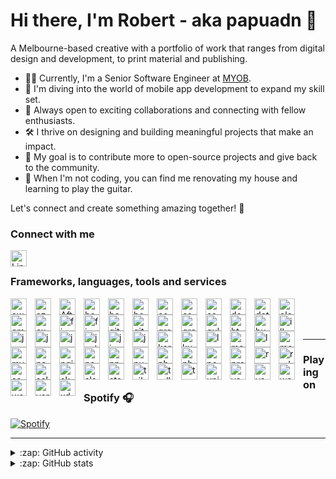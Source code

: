 # Hi there, I'm Robert - aka papuadn 👋

A Melbourne-based creative with a portfolio of work that ranges from digital design and development, to print material and publishing. 

- 👨‍💼 Currently, I'm a Senior Software Engineer at [MYOB][myob].
- 🌱 I'm diving into the world of mobile app development to expand my skill set.
- 🤝 Always open to exciting collaborations and connecting with fellow enthusiasts.
- 🛠️ I thrive on designing and building meaningful projects that make an impact.
- 🥅 My goal is to contribute more to open-source projects and give back to the community.
- 🎸 When I'm not coding, you can find me renovating my house and learning to play the guitar.

Let's connect and create something amazing together! 🚀

### Connect with me

<a href="https://www.linkedin.com/in/papuadn/" target="_blank">
  <img align="left" alt="LinkedIn" width="26px" src="https://cdn.jsdelivr.net/gh/devicons/devicon/icons/linkedin/linkedin-original.svg" style="padding-right:10px;" />
</a>

<br />

### Frameworks, languages, tools and services

<img align="left" src="https://cdn.jsdelivr.net/gh/devicons/devicon/icons/amazonwebservices/amazonwebservices-original.svg" alt="aws" width="26px" style="padding-right: 10px;"/>
<img align="left" src="https://cdn.jsdelivr.net/gh/devicons/devicon/icons/azure/azure-original.svg" alt="azure" width="26px" style="padding-right: 10px;"/>
<img align="left" src="https://cdn.jsdelivr.net/gh/devicons/devicon/icons/aftereffects/aftereffects-original.svg" alt="AfterEffects" width="26px" style="padding-right:10px;" />
<img align="left" src="https://cdn.jsdelivr.net/gh/devicons/devicon/icons/babel/babel-original.svg" alt="babel" width="26px" style="padding-right: 10px;"/>
<img align="left" src="https://cdn.jsdelivr.net/gh/devicons/devicon/icons/bash/bash-original.svg" alt="babel" width="26px" style="padding-right: 10px;"/>
<img align="left" src="https://cdn.jsdelivr.net/gh/devicons/devicon/icons/bootstrap/bootstrap-plain.svg" alt="bootstrap" width="26px" style="padding-right: 10px;"/>
<img align="left" src="https://cdn.jsdelivr.net/gh/devicons/devicon/icons/confluence/confluence-original.svg" alt="confluence" width="26px" style="padding-right: 10px;" />
<img align="left" src="https://cdn.jsdelivr.net/gh/devicons/devicon/icons/csharp/csharp-original.svg" alt="csharp" width="26px" style="padding-right: 10px;"/>
<img align="left" src="https://cdn.jsdelivr.net/gh/devicons/devicon/icons/css3/css3-original.svg" alt="css3" width="26px" style="padding-right: 10px;"/>
<img align="left" src="https://cdn.jsdelivr.net/gh/devicons/devicon/icons/docker/docker-original.svg" alt="docker" width="26px" style="padding-right: 10px;"/>
<img align="left" src="https://cdn.jsdelivr.net/gh/devicons/devicon/icons/dot-net/dot-net-original.svg" alt="dotnet" width="26px" style="padding-right: 10px;"/>
<img align="left" src="https://cdn.jsdelivr.net/gh/devicons/devicon/icons/electron/electron-original.svg" alt="electron" width="26px" style="padding-right: 10px;"/>
<img align="left" src="https://cdn.jsdelivr.net/gh/devicons/devicon/icons/ember/ember-original-wordmark.svg" alt="ember" width="26px" style="padding-right: 10px;"/>
<img align="left" src="https://cdn.jsdelivr.net/gh/devicons/devicon/icons/express/express-original.svg" alt="express" width="26px" style="padding-right: 10px;"/>
<img align="left" src="https://cdn.jsdelivr.net/gh/devicons/devicon/icons/figma/figma-original.svg" alt="figma" width="26px" style="padding-right: 10px;"/>
<img align="left" src="https://cdn.jsdelivr.net/gh/devicons/devicon/icons/firebase/firebase-plain.svg" alt="firebase" width="26px" style="padding-right: 10px;"/>
<img align="left" src="https://cdn.jsdelivr.net/gh/devicons/devicon/icons/git/git-original.svg" alt="git" width="26px" style="padding-right: 10px;"/>
<img align="left" src="https://cdn.jsdelivr.net/gh/devicons/devicon/icons/github/github-original.svg" alt="github" width="26px" style="padding-right:10px;" />
<img align="left" src="https://cdn.jsdelivr.net/gh/devicons/devicon/icons/grafana/grafana-original.svg" alt="grafana" width="26px" style="padding-right: 10px;"/>
<img align="left" src="https://cdn.jsdelivr.net/gh/devicons/devicon/icons/graphql/graphql-plain.svg" alt="graphql" width="26px" style="padding-right:10px;" />
<img align="left" src="https://cdn.jsdelivr.net/gh/devicons/devicon/icons/gulp/gulp-plain.svg" alt="gulp" width="26px" style="padding-right: 10px;"/>
<img align="left" src="https://cdn.jsdelivr.net/gh/devicons/devicon/icons/html5/html5-original.svg" alt="html5" width="26px" style="padding-right: 10px;"/>
<img align="left" src="https://cdn.jsdelivr.net/gh/devicons/devicon/icons/hugo/hugo-original-wordmark.svg" alt="hugo" width="26px" style="padding-right: 10px;"/>
<img align="left" src="https://cdn.jsdelivr.net/gh/devicons/devicon/icons/illustrator/illustrator-line.svg" alt="illustrator" width="26px" style="padding-right: 10px;"/>
<img align="left" src="https://cdn.jsdelivr.net/gh/devicons/devicon/icons/jasmine/jasmine-plain.svg" alt="jasmine" width="26px" style="padding-right: 10px;"/>
<img align="left" src="https://cdn.jsdelivr.net/gh/devicons/devicon/icons/javascript/javascript-original.svg" alt="javascript" width="26px" style="padding-right: 10px;"/>
<img align="left" src="https://cdn.jsdelivr.net/gh/devicons/devicon/icons/jenkins/jenkins-original.svg" alt="jenkins" width="26px" style="padding-right: 10px;"/>
<img align="left" src="https://cdn.jsdelivr.net/gh/devicons/devicon/icons/jest/jest-plain.svg" alt="jest" width="26px" style="padding-right: 10px;"/>
<img align="left" src="https://cdn.jsdelivr.net/gh/devicons/devicon/icons/jira/jira-original.svg" alt="jira" width="26px" style="padding-right: 10px;"/>
<img align="left" src="https://cdn.jsdelivr.net/gh/devicons/devicon/icons/jquery/jquery-original.svg" alt="jquery" width="26px" style="padding-right: 10px;"/>
<img align="left" src="https://cdn.jsdelivr.net/gh/devicons/devicon/icons/karma/karma-original.svg" alt="karma" width="26px" style="padding-right: 10px;"/>
<img align="left" src="https://cdn.jsdelivr.net/gh/devicons/devicon/icons/kubernetes/kubernetes-plain.svg" alt="kubernetes" width="26px" style="padding-right: 10px;"/>
<img align="left" src="https://cdn.jsdelivr.net/gh/devicons/devicon/icons/less/less-plain-wordmark.svg" alt="less" width="26px" style="padding-right: 10px;"/>
<img align="left" src="https://cdn.jsdelivr.net/gh/devicons/devicon/icons/materialui/materialui-original.svg" alt="materialize" width="26px" style="padding-right: 10px;"/>
<img align="left" src="https://cdn.jsdelivr.net/gh/devicons/devicon/icons/lua/lua-original.svg" alt="lua" width="26px" style="padding-right: 10px;"/>
<img align="left" src="https://cdn.jsdelivr.net/gh/devicons/devicon/icons/mocha/mocha-plain.svg" alt="mocha" width="26px" style="padding-right: 10px;"/>
<img align="left" src="https://cdn.jsdelivr.net/gh/devicons/devicon/icons/mysql/mysql-original.svg" alt="mysql" width="26px" style="padding-right: 10px;"/>
<img align="left" src="https://cdn.jsdelivr.net/gh/devicons/devicon/icons/nextjs/nextjs-original-wordmark.svg" alt="nextjs" width="26px" style="padding-right: 10px;"/>
<img align="left" src="https://cdn.jsdelivr.net/gh/devicons/devicon/icons/nginx/nginx-original.svg" alt="nginx" width="26px" style="padding-right: 10px;"/>
<img align="left" src="https://cdn.jsdelivr.net/gh/devicons/devicon/icons/nodejs/nodejs-original.svg" alt="nodejs" width="26px" style="padding-right: 10px;"/>
<img align="left" src="https://cdn.jsdelivr.net/gh/devicons/devicon/icons/npm/npm-original-wordmark.svg" alt="npm" width="26px" style="padding-right: 10px;"/>
<img align="left" src="https://cdn.jsdelivr.net/gh/devicons/devicon/icons/nuget/nuget-original-wordmark.svg" alt="nuget" width="26px" style="padding-right: 10px;"/>
<img align="left" src="https://cdn.jsdelivr.net/gh/devicons/devicon/icons/photoshop/photoshop-line.svg" alt="photoshop" width="26px" style="padding-right: 10px;"/>
<img align="left" src="https://cdn.jsdelivr.net/gh/devicons/devicon/icons/php/php-original.svg" alt="php" width="26px" style="padding-right: 10px;"/>
<img align="left" src="https://cdn.jsdelivr.net/gh/devicons/devicon/icons/postgresql/postgresql-original-wordmark.svg" alt="postgresql" width="26px" style="padding-right: 10px;"/>
<img align="left" src="https://cdn.jsdelivr.net/gh/devicons/devicon/icons/prometheus/prometheus-original-wordmark.svg" alt="prometheus" width="26px" style="padding-right: 10px;"/>
<img align="left" src="https://cdn.jsdelivr.net/gh/devicons/devicon/icons/react/react-original.svg" alt="react" width="26px" style="padding-right: 10px;"/>
<img align="left" src="https://cdn.jsdelivr.net/gh/devicons/devicon/icons/redux/redux-original.svg" alt="redux" width="26px" style="padding-right: 10px;"/>
<img align="left" src="https://cdn.jsdelivr.net/gh/devicons/devicon/icons/sass/sass-original.svg" alt="sass" width="26px" style="padding-right: 10px;"/>
<img align="left" src="https://cdn.jsdelivr.net/gh/devicons/devicon/icons/selenium/selenium-original.svg" alt="selenium" width="26px" style="padding-right: 10px;"/>
<img align="left" src="https://cdn.jsdelivr.net/gh/devicons/devicon/icons/sketch/sketch-original.svg" alt="sketch" width="26px" style="padding-right: 10px;"/>
<img align="left" src="https://cdn.jsdelivr.net/gh/devicons/devicon/icons/slack/slack-original.svg" alt="slack" width="26px" style="padding-right: 10px;" />
<img align="left" src="https://cdn.jsdelivr.net/gh/devicons/devicon/icons/storybook/storybook-original.svg" alt="storybook" width="26px" style="padding-right: 10px;"/>
<img align="left" src="https://cdn.jsdelivr.net/gh/devicons/devicon/icons/tailwindcss/tailwindcss-original-wordmark.svg" alt="tailwindcss" width="26px" style="padding-right: 10px;"/>
<img align="left" src="https://cdn.jsdelivr.net/gh/devicons/devicon/icons/trello/trello-plain-wordmark.svg" alt="trello" width="26px" style="padding-right: 10px;" />
<img align="left" src="https://cdn.jsdelivr.net/gh/devicons/devicon/icons/typescript/typescript-original.svg" alt="typescript" width="26px" style="padding-right: 10px;" />
<img align="left" src="https://cdn.jsdelivr.net/gh/devicons/devicon/icons/unity/unity-original.svg" alt="unity" width="26px" style="padding-right: 10px;"/>
<img align="left" src="https://cdn.jsdelivr.net/gh/devicons/devicon/icons/vagrant/vagrant-original-wordmark.svg" alt="vagrant" width="26px" style="padding-right: 10px;" />
<img align="left" src="https://cdn.jsdelivr.net/gh/devicons/devicon/icons/vscode/vscode-original.svg" alt="vscode" width="26px"  style="padding-right:10px;" />
<img align="left" align="left" src="https://cdn.jsdelivr.net/gh/devicons/devicon/icons/webpack/webpack-plain-wordmark.svg" alt="webpack" width="26px" style="padding-right: 10px;"/>
<img align="left" src="https://cdn.jsdelivr.net/gh/devicons/devicon/icons/wordpress/wordpress-plain.svg" alt="wordpress" width="26px" style="padding-right: 10px;" />
<img align="left" src="https://cdn.jsdelivr.net/gh/devicons/devicon/icons/yarn/yarn-original-wordmark.svg" alt="yarn" width="26px" style="padding-right: 10px;" />
<img align="left" src="https://cdn.jsdelivr.net/gh/devicons/devicon/icons/xd/xd-line.svg" alt="xd" width="26px" style="padding-right: 10px;" />

<br /><br /><br />
  
---

### Playing on Spotify 🎧 

[![Spotify](https://spotify-now-playing-papuadn.vercel.app/spotify)](https://open.spotify.com/user/rjep01)


---

<details>
  <summary>:zap: GitHub activity</summary>
  
<!--START_SECTION:activity-->

</details>

<details>
  <summary>:zap: GitHub stats</summary>

<img align="left" alt="papuadn's GitHub Stats" src="https://github-readme-stats-papuadn.vercel.app/api?username=papuadn&count_private=true&show_icons=true&theme=material-palenight&hide_border=true&custom_title=papuadn" />

</details>


[myob]: https://www.myob.com/
